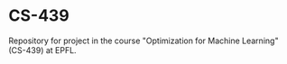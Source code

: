 # CS-439
Repository for project in the course "Optimization for Machine Learning" (CS-439) at EPFL.
